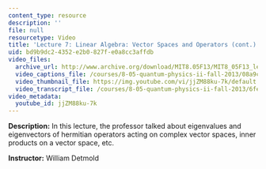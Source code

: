 ```yaml
---
content_type: resource
description: ''
file: null
resourcetype: Video
title: 'Lecture 7: Linear Algebra: Vector Spaces and Operators (cont.)'
uid: bd9b9dc2-4352-e2b0-827f-e0a8cc3affdb
video_files:
  archive_url: http://www.archive.org/download/MIT8.05F13/MIT8_05F13_lec07_300k.mp4
  video_captions_file: /courses/8-05-quantum-physics-ii-fall-2013/08a9c927cbf75624b48dbe2f0ef117f6_jjZM88ku-7k.vtt
  video_thumbnail_file: https://img.youtube.com/vi/jjZM88ku-7k/default.jpg
  video_transcript_file: /courses/8-05-quantum-physics-ii-fall-2013/6fef49e488cda2a4311d0f9744da4d4b_jjZM88ku-7k.pdf
video_metadata:
  youtube_id: jjZM88ku-7k
---
```


**Description:** In this lecture, the professor talked about eigenvalues and eigenvectors of hermitian operators acting on complex vector spaces, inner products on a vector space, etc.

**Instructor:** William Detmold